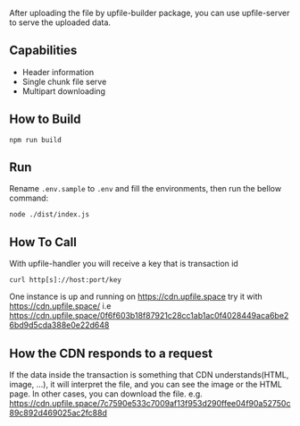 After uploading the file by upfile-builder package, you can use upfile-server to serve the uploaded data.

## Capabilities

- Header information
- Single chunk file serve
- Multipart downloading

## How to Build

```
npm run build
```

## Run

Rename `.env.sample` to `.env` and fill the environments, then run the bellow command:

```
node ./dist/index.js
```

## How To Call

With upfile-handler you will receive a key that is transaction id

`curl http[s]://host:port/key`

One instance is up and running on https://cdn.upfile.space
try it with https://cdn.upfile.space/<key>
i.e
https://cdn.upfile.space/0f6f603b18f87921c28cc1ab1ac0f4028449aca6be26bd9d5cda388e0e22d648

## How the CDN responds to a request
If the data inside the transaction is something that CDN understands(HTML, image, ...), it will interpret the file, and you can see the image or the HTML page. In other cases, you can download the file.
e.g.
https://cdn.upfile.space/7c7590e533c7009af13f953d290ffee04f90a52750c89c892d469025ac2fc88d
